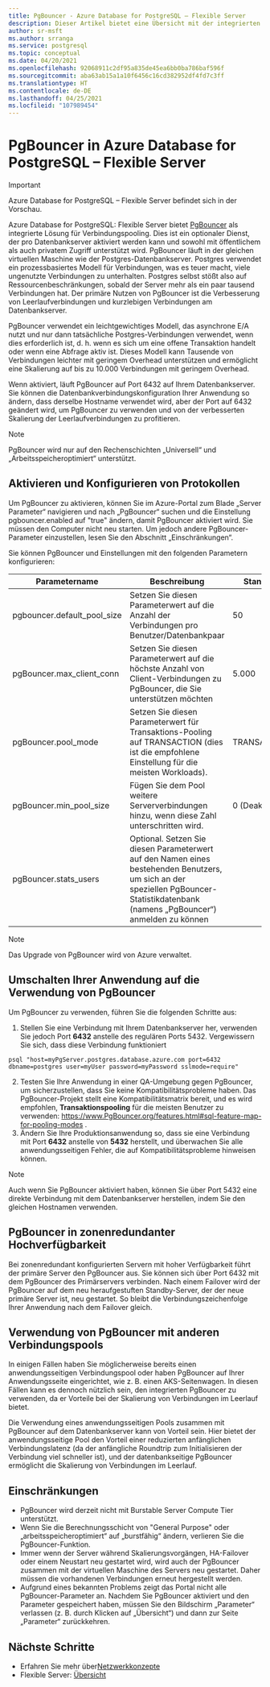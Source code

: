 ```yaml
---
title: PgBouncer - Azure Database for PostgreSQL – Flexible Server
description: Dieser Artikel bietet eine Übersicht mit der integrierten PgBouncer-Erweiterung.
author: sr-msft
ms.author: srranga
ms.service: postgresql
ms.topic: conceptual
ms.date: 04/20/2021
ms.openlocfilehash: 92068911c2df95a835de45ea6bb0ba786baf596f
ms.sourcegitcommit: aba63ab15a1a10f6456c16cd382952df4fd7c3ff
ms.translationtype: HT
ms.contentlocale: de-DE
ms.lasthandoff: 04/25/2021
ms.locfileid: "107989454"
---
```

# <a name="pgbouncer-in-azure-database-for-postgresql---flexible-server"></a>PgBouncer in Azure Database for PostgreSQL – Flexible Server

> [!IMPORTANT]
> Azure Database for PostgreSQL – Flexible Server befindet sich in der Vorschau.

Azure Database for PostgreSQL: Flexible Server bietet [PgBouncer](https://github.com/pgbouncer/pgbouncer) als integrierte Lösung für Verbindungspooling. Dies ist ein optionaler Dienst, der pro Datenbankserver aktiviert werden kann und sowohl mit öffentlichem als auch privatem Zugriff unterstützt wird. PgBouncer läuft in der gleichen virtuellen Maschine wie der Postgres-Datenbankserver. Postgres verwendet ein prozessbasiertes Modell für Verbindungen, was es teuer macht, viele ungenutzte Verbindungen zu unterhalten. Postgres selbst stößt also auf Ressourcenbeschränkungen, sobald der Server mehr als ein paar tausend Verbindungen hat. Der primäre Nutzen von PgBouncer ist die Verbesserung von Leerlaufverbindungen und kurzlebigen Verbindungen am Datenbankserver.

PgBouncer verwendet ein leichtgewichtiges Modell, das asynchrone E/A nutzt und nur dann tatsächliche Postgres-Verbindungen verwendet, wenn dies erforderlich ist, d. h. wenn es sich um eine offene Transaktion handelt oder wenn eine Abfrage aktiv ist. Dieses Modell kann Tausende von Verbindungen leichter mit geringem Overhead unterstützen und ermöglicht eine Skalierung auf bis zu 10.000 Verbindungen mit geringem Overhead.

Wenn aktiviert, läuft PgBouncer auf Port 6432 auf Ihrem Datenbankserver. Sie können die Datenbankverbindungskonfiguration Ihrer Anwendung so ändern, dass derselbe Hostname verwendet wird, aber der Port auf 6432 geändert wird, um PgBouncer zu verwenden und von der verbesserten Skalierung der Leerlaufverbindungen zu profitieren.

> [!Note]
> PgBouncer wird nur auf den Rechenschichten „Universell“ und „Arbeitsspeicheroptimiert“ unterstützt.

## <a name="enabling-and-configuring-pgbouncer"></a>Aktivieren und Konfigurieren von Protokollen

Um PgBouncer zu aktivieren, können Sie im Azure-Portal zum Blade „Server Parameter“ navigieren und nach „PgBouncer“ suchen und die Einstellung pgbouncer.enabled auf "true" ändern, damit PgBouncer aktiviert wird. Sie müssen den Computer nicht neu starten. Um jedoch andere PgBouncer-Parameter einzustellen, lesen Sie den Abschnitt „Einschränkungen“.

Sie können PgBouncer und Einstellungen mit den folgenden Parametern konfigurieren:

| Parametername             | Beschreibung | Standard | 
|----------------------|--------|-------------|
| pgbouncer.default_pool_size | Setzen Sie diesen Parameterwert auf die Anzahl der Verbindungen pro Benutzer/Datenbankpaar      | 50       | 
| pgBouncer.max_client_conn | Setzen Sie diesen Parameterwert auf die höchste Anzahl von Client-Verbindungen zu PgBouncer, die Sie unterstützen möchten      | 5.000     | 
| pgBouncer.pool_mode | Setzen Sie diesen Parameterwert für Transaktions-Pooling auf TRANSACTION (dies ist die empfohlene Einstellung für die meisten Workloads).      | TRANSACTION     |
| pgBouncer.min_pool_size | Fügen Sie dem Pool weitere Serververbindungen hinzu, wenn diese Zahl unterschritten wird.    |   0 (Deaktiviert)   |
| pgBouncer.stats_users | Optional. Setzen Sie diesen Parameterwert auf den Namen eines bestehenden Benutzers, um sich an der speziellen PgBouncer-Statistikdatenbank (namens „PgBouncer“) anmelden zu können    |      |

> [!Note] 
> Das Upgrade von PgBouncer wird von Azure verwaltet.

## <a name="switching-your-application-to-use-pgbouncer"></a>Umschalten Ihrer Anwendung auf die Verwendung von PgBouncer

Um PgBouncer zu verwenden, führen Sie die folgenden Schritte aus:
1. Stellen Sie eine Verbindung mit Ihrem Datenbankserver her, verwenden Sie jedoch Port **6432** anstelle des regulären Ports 5432. Vergewissern Sie sich, dass diese Verbindung funktioniert
```azurecli-interactive
psql "host=myPgServer.postgres.database.azure.com port=6432 dbname=postgres user=myUser password=myPassword sslmode=require"
```
2. Testen Sie Ihre Anwendung in einer QA-Umgebung gegen PgBouncer, um sicherzustellen, dass Sie keine Kompatibilitätsprobleme haben. Das PgBouncer-Projekt stellt eine Kompatibilitätsmatrix bereit, und es wird empfohlen, **Transaktionspooling** für die meisten Benutzer zu verwenden: https://www.PgBouncer.org/features.html#sql-feature-map-for-pooling-modes .
3. Ändern Sie Ihre Produktionsanwendung so, dass sie eine Verbindung mit Port **6432** anstelle von **5432** herstellt, und überwachen Sie alle anwendungsseitigen Fehler, die auf Kompatibilitätsprobleme hinweisen können.

> [!Note] 
> Auch wenn Sie PgBouncer aktiviert haben, können Sie über Port 5432 eine direkte Verbindung mit dem Datenbankserver herstellen, indem Sie den gleichen Hostnamen verwenden.

## <a name="pgbouncer-in-zone-redundant-high-availability"></a>PgBouncer in zonenredundanter Hochverfügbarkeit

Bei zonenredundant konfigurierten Servern mit hoher Verfügbarkeit führt der primäre Server den PgBouncer aus. Sie können sich über Port 6432 mit dem PgBouncer des Primärservers verbinden. Nach einem Failover wird der PgBouncer auf dem neu heraufgestuften Standby-Server, der der neue primäre Server ist, neu gestartet. So bleibt die Verbindungszeichenfolge Ihrer Anwendung nach dem Failover gleich. 

## <a name="using-pgbouncer-with-other-connection-pools"></a>Verwendung von PgBouncer mit anderen Verbindungspools

In einigen Fällen haben Sie möglicherweise bereits einen anwendungsseitigen Verbindungspool oder haben PgBouncer auf Ihrer Anwendungsseite eingerichtet, wie z. B. einen AKS-Seitenwagen. In diesen Fällen kann es dennoch nützlich sein, den integrierten PgBouncer zu verwenden, da er Vorteile bei der Skalierung von Verbindungen im Leerlauf bietet.

Die Verwendung eines anwendungsseitigen Pools zusammen mit PgBouncer auf dem Datenbankserver kann von Vorteil sein. Hier bietet der anwendungsseitige Pool den Vorteil einer reduzierten anfänglichen Verbindungslatenz (da der anfängliche Roundtrip zum Initialisieren der Verbindung viel schneller ist), und der datenbankseitige PgBouncer ermöglicht die Skalierung von Verbindungen im Leerlauf.

## <a name="limitations"></a>Einschränkungen
 
* PgBouncer wird derzeit nicht mit Burstable Server Compute Tier unterstützt. 
* Wenn Sie die Berechnungsschicht von "General Purpose" oder „arbeitsspeicheroptimiert“ auf „burstfähig“ ändern, verlieren Sie die PgBouncer-Funktion.
* Immer wenn der Server während Skalierungsvorgängen, HA-Failover oder einem Neustart neu gestartet wird, wird auch der PgBouncer zusammen mit der virtuellen Maschine des Servers neu gestartet. Daher müssen die vorhandenen Verbindungen erneut hergestellt werden.
* Aufgrund eines bekannten Problems zeigt das Portal nicht alle PgBouncer-Parameter an. Nachdem Sie PgBouncer aktiviert und den Parameter gespeichert haben, müssen Sie den Bildschirm „Parameter“ verlassen (z. B. durch Klicken auf „Übersicht“) und dann zur Seite „Parameter“ zurückkehren. 
  
## <a name="next-steps"></a>Nächste Schritte

- Erfahren Sie mehr über[Netzwerkkonzepte](./concepts-networking.md)
- Flexible Server: [Übersicht](./overview.md)
